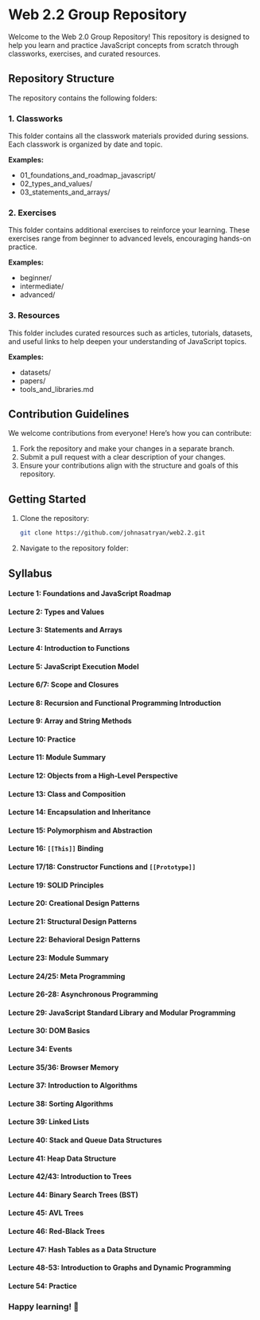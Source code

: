 # Web 2.2 Group Repository

Welcome to the Web 2.0 Group Repository! This repository is designed to help you learn and practice JavaScript concepts from scratch through classworks, exercises, and curated resources.

## Repository Structure

The repository contains the following folders:

### 1. Classworks

This folder contains all the classwork materials provided during sessions. Each classwork is organized by date and topic.

**Examples:**

- 01_foundations_and_roadmap_javascript/
- 02_types_and_values/
- 03_statements_and_arrays/

### 2. Exercises

This folder contains additional exercises to reinforce your learning. These exercises range from beginner to advanced levels, encouraging hands-on practice.

**Examples:**

- beginner/
- intermediate/
- advanced/

### 3. Resources

This folder includes curated resources such as articles, tutorials, datasets, and useful links to help deepen your understanding of JavaScript topics.

**Examples:**

- datasets/
- papers/
- tools_and_libraries.md

## Contribution Guidelines

We welcome contributions from everyone! Here’s how you can contribute:

1. Fork the repository and make your changes in a separate branch.
2. Submit a pull request with a clear description of your changes.
3. Ensure your contributions align with the structure and goals of this repository.

## Getting Started

1. Clone the repository:
   ```bash
   git clone https://github.com/johnasatryan/web2.2.git

2. Navigate to the repository folder:

## Syllabus

#### Lecture 1: Foundations and JavaScript Roadmap

#### Lecture 2: Types and Values

#### Lecture 3: Statements and Arrays

#### Lecture 4: Introduction to Functions

#### Lecture 5: JavaScript Execution Model

#### Lecture 6/7: Scope and Closures

#### Lecture 8: Recursion and Functional Programming Introduction

#### Lecture 9: Array and String Methods

#### Lecture 10: Practice

#### Lecture 11: Module Summary

#### Lecture 12: Objects from a High-Level Perspective

#### Lecture 13: Class and Composition

#### Lecture 14: Encapsulation and Inheritance

#### Lecture 15: Polymorphism and Abstraction

#### Lecture 16: `[[This]]` Binding

#### Lecture 17/18: Constructor Functions and `[[Prototype]]`

#### Lecture 19: SOLID Principles

#### Lecture 20: Creational Design Patterns

#### Lecture 21: Structural Design Patterns

#### Lecture 22: Behavioral Design Patterns

#### Lecture 23: Module Summary

#### Lecture 24/25: Meta Programming

#### Lecture 26-28: Asynchronous Programming

#### Lecture 29: JavaScript Standard Library and Modular Programming

#### Lecture 30: DOM Basics

#### Lecture 34: Events

#### Lecture 35/36: Browser Memory

#### Lecture 37: Introduction to Algorithms

#### Lecture 38: Sorting Algorithms

#### Lecture 39: Linked Lists

#### Lecture 40: Stack and Queue Data Structures

#### Lecture 41: Heap Data Structure

#### Lecture 42/43: Introduction to Trees

#### Lecture 44: Binary Search Trees (BST)

#### Lecture 45: AVL Trees

#### Lecture 46: Red-Black Trees

#### Lecture 47: Hash Tables as a Data Structure

#### Lecture 48-53: Introduction to Graphs and Dynamic Programming

#### Lecture 54: Practice

### Happy learning! 🚀
